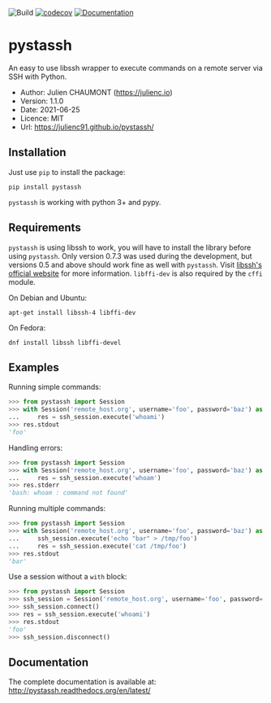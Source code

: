 ![Build](https://github.com/julienc91/pystassh/actions/workflows/main.yml/badge.svg)
[![codecov](https://codecov.io/gh/julienc91/pystassh/branch/main/graph/badge.svg?token=yI3VdGc0rZ)](https://codecov.io/gh/julienc91/pystassh)
[![Documentation](https://readthedocs.org/projects/pystassh/badge/)](http://pystassh.readthedocs.org/en/latest/)

pystassh
========

An easy to use libssh wrapper to execute commands on a remote server via SSH with Python.

* Author: Julien CHAUMONT (https://julienc.io)
* Version: 1.1.0
* Date: 2021-06-25
* Licence: MIT
* Url: https://julienc91.github.io/pystassh/

Installation
------------

Just use `pip` to install the package:

    pip install pystassh
    
`pystassh` is working with python 3+ and pypy.

Requirements
------------

`pystassh` is using libssh to work, you will have to install the library before using
`pystassh`. Only version 0.7.3 was used during the development, but versions 0.5 and above should work fine as well with `pystassh`.
Visit [libssh's official website](https://www.libssh.org/get-it/) for more information.
`libffi-dev` is also required by the `cffi` module.

On Debian and Ubuntu:

    apt-get install libssh-4 libffi-dev
    
On Fedora:

    dnf install libssh libffi-devel

Examples
--------

Running simple commands:

```python
>>> from pystassh import Session
>>> with Session('remote_host.org', username='foo', password='baz') as ssh_session:
...     res = ssh_session.execute('whoami')
>>> res.stdout
'foo'
```
    
Handling errors:

```python
>>> from pystassh import Session
>>> with Session('remote_host.org', username='foo', password='baz') as ssh_session:
...     res = ssh_session.execute('whoam')
>>> res.stderr
'bash: whoam : command not found'
```

Running multiple commands:

```python
>>> from pystassh import Session
>>> with Session('remote_host.org', username='foo', password='baz') as ssh_session:
...     ssh_session.execute('echo "bar" > /tmp/foo')
...     res = ssh_session.execute('cat /tmp/foo')
>>> res.stdout
'bar'
```
    
Use a session without a `with` block:

```python
>>> from pystassh import Session
>>> ssh_session = Session('remote_host.org', username='foo', password='baz')
>>> ssh_session.connect()
>>> res = ssh_session.execute('whoami')
>>> res.stdout
'foo'
>>> ssh_session.disconnect()
```

Documentation
-------------

The complete documentation is available at: http://pystassh.readthedocs.org/en/latest/
